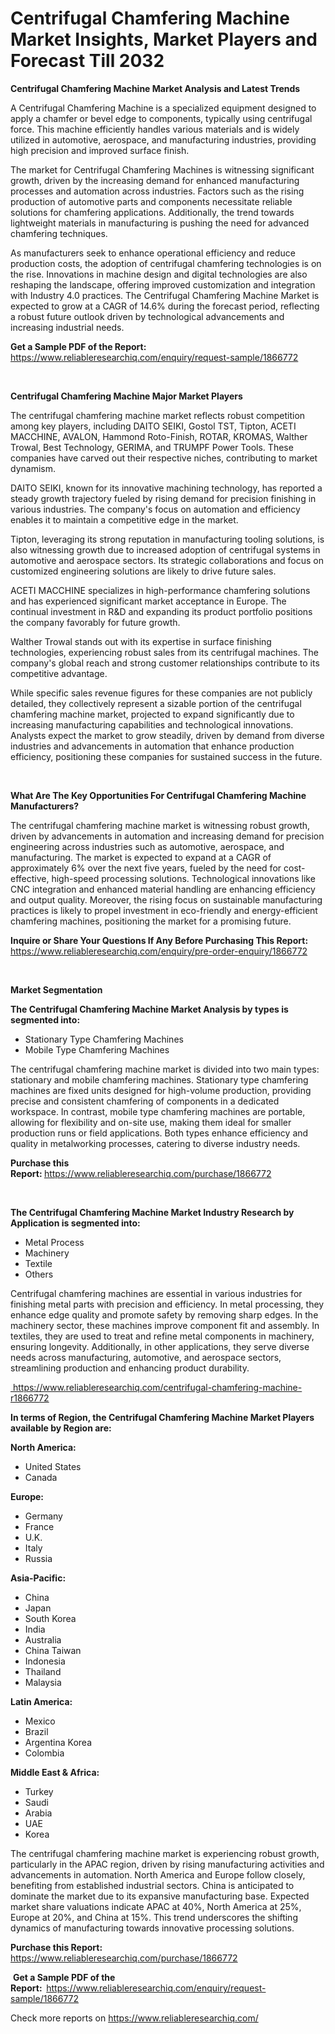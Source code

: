 <p><h1>Centrifugal Chamfering Machine Market Insights, Market Players and Forecast Till 2032</h1></p><p><strong>Centrifugal Chamfering Machine Market Analysis and Latest Trends</strong></p>
<p><p>A Centrifugal Chamfering Machine is a specialized equipment designed to apply a chamfer or bevel edge to components, typically using centrifugal force. This machine efficiently handles various materials and is widely utilized in automotive, aerospace, and manufacturing industries, providing high precision and improved surface finish. </p><p>The market for Centrifugal Chamfering Machines is witnessing significant growth, driven by the increasing demand for enhanced manufacturing processes and automation across industries. Factors such as the rising production of automotive parts and components necessitate reliable solutions for chamfering applications. Additionally, the trend towards lightweight materials in manufacturing is pushing the need for advanced chamfering techniques.</p><p>As manufacturers seek to enhance operational efficiency and reduce production costs, the adoption of centrifugal chamfering technologies is on the rise. Innovations in machine design and digital technologies are also reshaping the landscape, offering improved customization and integration with Industry 4.0 practices. The Centrifugal Chamfering Machine Market is expected to grow at a CAGR of 14.6% during the forecast period, reflecting a robust future outlook driven by technological advancements and increasing industrial needs.</p></p>
<p><strong>Get a Sample PDF of the Report:&nbsp;</strong> <a href="https://www.reliableresearchiq.com/enquiry/request-sample/1866772?utm_campaign=2443&utm_medium=2&utm_source=Github&utm_content=ia&utm_term=12042025&utm_id=centrifugal-chamfering-machine">https://www.reliableresearchiq.com/enquiry/request-sample/1866772</a></p>
<p>&nbsp;</p>
<p><strong>Centrifugal Chamfering Machine Major Market Players</strong></p>
<p><p>The centrifugal chamfering machine market reflects robust competition among key players, including DAITO SEIKI, Gostol TST, Tipton, ACETI MACCHINE, AVALON, Hammond Roto-Finish, ROTAR, KROMAS, Walther Trowal, Best Technology, GERIMA, and TRUMPF Power Tools. These companies have carved out their respective niches, contributing to market dynamism.</p><p>DAITO SEIKI, known for its innovative machining technology, has reported a steady growth trajectory fueled by rising demand for precision finishing in various industries. The company's focus on automation and efficiency enables it to maintain a competitive edge in the market.</p><p>Tipton, leveraging its strong reputation in manufacturing tooling solutions, is also witnessing growth due to increased adoption of centrifugal systems in automotive and aerospace sectors. Its strategic collaborations and focus on customized engineering solutions are likely to drive future sales.</p><p>ACETI MACCHINE specializes in high-performance chamfering solutions and has experienced significant market acceptance in Europe. The continual investment in R&D and expanding its product portfolio positions the company favorably for future growth.</p><p>Walther Trowal stands out with its expertise in surface finishing technologies, experiencing robust sales from its centrifugal machines. The company's global reach and strong customer relationships contribute to its competitive advantage.</p><p>While specific sales revenue figures for these companies are not publicly detailed, they collectively represent a sizable portion of the centrifugal chamfering machine market, projected to expand significantly due to increasing manufacturing capabilities and technological innovations. Analysts expect the market to grow steadily, driven by demand from diverse industries and advancements in automation that enhance production efficiency, positioning these companies for sustained success in the future.</p></p>
<p>&nbsp;</p>
<p><strong>What Are The Key Opportunities For Centrifugal Chamfering Machine Manufacturers?</strong></p>
<p><p>The centrifugal chamfering machine market is witnessing robust growth, driven by advancements in automation and increasing demand for precision engineering across industries such as automotive, aerospace, and manufacturing. The market is expected to expand at a CAGR of approximately 6% over the next five years, fueled by the need for cost-effective, high-speed processing solutions. Technological innovations like CNC integration and enhanced material handling are enhancing efficiency and output quality. Moreover, the rising focus on sustainable manufacturing practices is likely to propel investment in eco-friendly and energy-efficient chamfering machines, positioning the market for a promising future.</p></p>
<p><strong>Inquire or Share Your Questions If Any Before Purchasing This Report:</strong> <a href="https://www.reliableresearchiq.com/enquiry/pre-order-enquiry/1866772?utm_campaign=2443&utm_medium=2&utm_source=Github&utm_content=ia&utm_term=12042025&utm_id=centrifugal-chamfering-machine">https://www.reliableresearchiq.com/enquiry/pre-order-enquiry/1866772</a></p>
<p>&nbsp;</p>
<p><strong>Market Segmentation</strong></p>
<p><strong>The Centrifugal Chamfering Machine Market Analysis by types is segmented into:</strong></p>
<p><ul><li>Stationary Type Chamfering Machines</li><li>Mobile Type Chamfering Machines</li></ul></p>
<p><p>The centrifugal chamfering machine market is divided into two main types: stationary and mobile chamfering machines. Stationary type chamfering machines are fixed units designed for high-volume production, providing precise and consistent chamfering of components in a dedicated workspace. In contrast, mobile type chamfering machines are portable, allowing for flexibility and on-site use, making them ideal for smaller production runs or field applications. Both types enhance efficiency and quality in metalworking processes, catering to diverse industry needs.</p></p>
<p><strong>Purchase this Report:&nbsp;</strong><a href="https://www.reliableresearchiq.com/purchase/1866772?utm_campaign=2443&utm_medium=2&utm_source=Github&utm_content=ia&utm_term=12042025&utm_id=centrifugal-chamfering-machine">https://www.reliableresearchiq.com/purchase/1866772</a></p>
<p>&nbsp;</p>
<p><strong>The Centrifugal Chamfering Machine Market Industry Research by Application is segmented into:</strong></p>
<p><ul><li>Metal Process</li><li>Machinery</li><li>Textile</li><li>Others</li></ul></p>
<p><p>Centrifugal chamfering machines are essential in various industries for finishing metal parts with precision and efficiency. In metal processing, they enhance edge quality and promote safety by removing sharp edges. In the machinery sector, these machines improve component fit and assembly. In textiles, they are used to treat and refine metal components in machinery, ensuring longevity. Additionally, in other applications, they serve diverse needs across manufacturing, automotive, and aerospace sectors, streamlining production and enhancing product durability.</p></p>
<p><a href="https://www.reliableresearchiq.com/centrifugal-chamfering-machine-r1866772?utm_campaign=2443&utm_medium=2&utm_source=Github&utm_content=ia&utm_term=12042025&utm_id=centrifugal-chamfering-machine">&nbsp;https://www.reliableresearchiq.com/centrifugal-chamfering-machine-r1866772</a></p>
<p><strong>In terms of Region, the Centrifugal Chamfering Machine Market Players available by Region are:</strong></p>
<p>
    <p> <strong> North America: </strong>
        <ul>
            <li>United States</li>
            <li>Canada</li>
        </ul>
        </p> 
    <p> <strong> Europe: </strong>
        <ul>
            <li>Germany</li>
            <li>France</li>
            <li>U.K.</li>
            <li>Italy</li>
            <li>Russia</li>
        </ul>
        </p> 
    <p> <strong> Asia-Pacific: </strong>
        <ul>
            <li>China</li>
            <li>Japan</li>
            <li>South Korea</li>
            <li>India</li>
            <li>Australia</li>
            <li>China Taiwan</li>
            <li>Indonesia</li>
            <li>Thailand</li>
            <li>Malaysia</li>
        </ul>
        </p> 
    <p> <strong> Latin America: </strong>
        <ul>
            <li>Mexico</li>
            <li>Brazil</li>
            <li>Argentina Korea</li>
            <li>Colombia</li>
        </ul>
        </p> 
    <p> <strong> Middle East & Africa: </strong>
        <ul>
            <li>Turkey</li>
            <li>Saudi</li>
            <li>Arabia</li>
            <li>UAE</li>
            <li>Korea</li>
        </ul>
    </p>
    </p>
<p><p>The centrifugal chamfering machine market is experiencing robust growth, particularly in the APAC region, driven by rising manufacturing activities and advancements in automation. North America and Europe follow closely, benefiting from established industrial sectors. China is anticipated to dominate the market due to its expansive manufacturing base. Expected market share valuations indicate APAC at 40%, North America at 25%, Europe at 20%, and China at 15%. This trend underscores the shifting dynamics of manufacturing towards innovative processing solutions.</p></p>
<p><strong>Purchase this Report: </strong><a href="https://www.reliableresearchiq.com/purchase/1866772?utm_campaign=2443&utm_medium=2&utm_source=Github&utm_content=ia&utm_term=12042025&utm_id=centrifugal-chamfering-machine">https://www.reliableresearchiq.com/purchase/1866772</a></p>
<p>&nbsp;<strong>Get a Sample PDF of the Report:&nbsp;&nbsp;</strong><a href="https://www.reliableresearchiq.com/enquiry/request-sample/1866772?utm_campaign=2443&utm_medium=2&utm_source=Github&utm_content=ia&utm_term=12042025&utm_id=centrifugal-chamfering-machine">https://www.reliableresearchiq.com/enquiry/request-sample/1866772</a></p>
<p><strong></strong></p>
<p>Check more reports on <a href="https://www.reliableresearchiq.com/?utm_campaign=2443&utm_medium=2&utm_source=Github&utm_content=ia&utm_term=12042025&utm_id=centrifugal-chamfering-machine">https://www.reliableresearchiq.com/</a></p>
